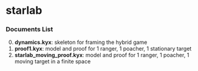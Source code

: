 # starlab

### Documents List
0. **dynamics.kyx**:  skeleton for framing the hybrid game
1. **proof1.kyx**: model and proof for 1 ranger, 1 poacher, 1 stationary target
2. **starlab_moving_proof.kyx**:  model and proof for 1 ranger, 1 poacher, 1 moving target in a finite space 
